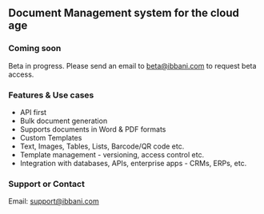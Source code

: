 ## Document Management system for the cloud age 

### Coming soon
Beta in progress. Please send an email to beta@ibbani.com to request beta access.

### Features & Use cases  

- API first
- Bulk document generation
- Supports documents in Word & PDF formats
- Custom Templates
- Text, Images, Tables, Lists, Barcode/QR code etc.
- Template management - versioning, access control etc.
- Integration with databases, APIs, enterprise apps - CRMs, ERPs, etc.


### Support or Contact

Email: support@ibbani.com 
